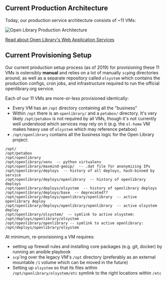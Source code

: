 
## Current Production Architecture
Today, our production service architecture consists of ~11 VMs:

![Open Library Production Architecture](https://archive.org/download/openlibrary-documentation/openlibrary-production-architecture.png)

[Read about Open Library's Web Application Services](https://openlibrary.org/about/architecture)

## Current Provisioning Setup
Our current production setup process (as of 2019) for provisioning these 11 VMs is ostensibly **manual** and relies on a lot of manually `scp`ing directories around, as well as a separate repository called `olsystem` which contains the production configs, cron jobs, and infrastructure required to run the official openlibrary.org service.

Each of our 11 VMs are more-or-less provisioned identically:
- Every VM has an `/opt` directory containing all the "business"
- Within `/opt` there is an `openlibrary/` and a `petabox/` directory. It's very likely `/opt/petabox` is not required by all VMs, though it's not currently well understood which services may rely on it (e.g. the `ol-home` VM makes heavy use of `olsystem` which may reference petabox)
- `/opt/openlibrary` contains all the business logic for the Open Library project:

```
/opt/
/opt/petabox
/opt/openlibrary
/opt/openlibrary/venv  -- python virtualenv
/opt/openlibrary/maxmind-geoip/  -- .dat file for anonymizing IPs
/opt/openlibrary/deploys  -- history of all deploys, hash-binned by service
/opt/openlibrary/deploys/openlibrary  -- history of openlibrary deploys
/opt/openlibrary/deploys/olsystem  -- history of openlibrary deploys
/opt/openlibrary/deploys/base  -- deprecated??
/opt/openlibrary/deploys/openlibrary/openlibrary  -- active openlibrary deploy
/opt/openlibrary/deploys/openlibrary/openlibrary  -- active olsystem deploy
/opt/openlibrary/olsystem/  -- symlink to active olsystem: /opt/deploys/openlibrary/olsystem
/opt/openlibrary/openlibrary -- symlink to active openlibrary: /opt/deploys/openlibrary/olsystem
```

At minimum, re-provisioning a VM requires:
- setting up firewall rules and installing core packages (e.g. git, docker) by running an ansible playbook
- `scp`'ing over the legacy VM's `/opt` directory (preferably as an external mountable `/1` volume which can be moved in the future)
- Setting up `olsystem` so that its files within `/opt/openlibrary/olsystem/etc` symlink to the right locations within `/etc` 